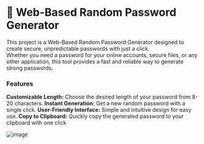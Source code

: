 # 🔐 Web-Based Random Password Generator
This project is a Web-Based Random Password Generator designed to create secure, unpredictable passwords with just a click.  
Whether you need a password for your online accounts, secure files, or any other application, this tool provides a fast and reliable way to generate strong passwords.  
### Features
**Customizable Length:** Choose the desired length of your password from 8-20 characters.
**Instant Generation:** Get a new random password with a single click.
**User-Friendly Interface:** Simple and intuitive design for easy use.
**Copy to Clipboard:** Quickly copy the generated password to your clipboard with one click

![image](https://github.com/user-attachments/assets/0f310034-ff24-4a8f-8151-bda16950832a)
